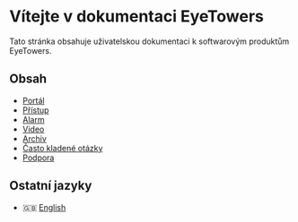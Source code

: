 # Vítejte v dokumentaci EyeTowers

Tato stránka obsahuje uživatelskou dokumentaci k softwarovým produktům EyeTowers.

## Obsah

- [Portál](cs/portal.md)
- [Přístup](cs/access.md)
- [Alarm](cs/alarm.md)
- [Video](cs/video.md)
- [Archiv](cs/recording.md)
- [Často kladené otázky](cs/faq.md)
- [Podpora](cs/support.md)

## Ostatní jazyky

- :uk: [English](en/)
